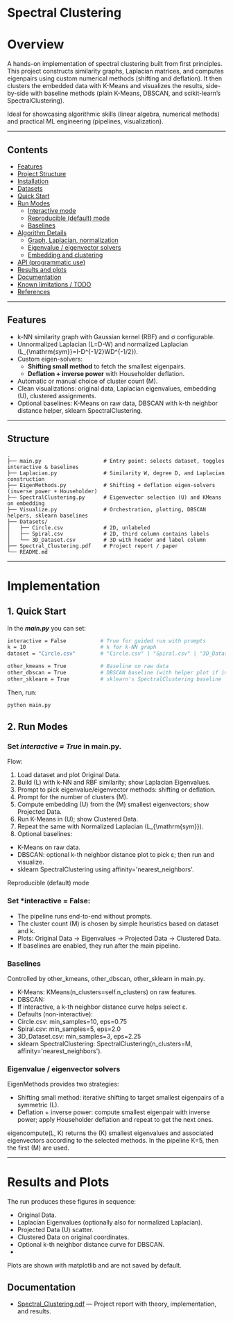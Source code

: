 # Spectral Clustering

# Overview

A hands-on implementation of spectral clustering built from first principles.
This project constructs similarity graphs, Laplacian matrices, and computes eigenpairs using custom numerical methods (shifting and deflation). It then clusters the embedded data with K-Means and visualizes the results, side-by-side with baseline methods (plain K-Means, DBSCAN, and scikit-learn’s SpectralClustering).

Ideal for showcasing algorithmic skills (linear algebra, numerical methods) and practical ML engineering (pipelines, visualization).

---

## Contents

- [Features](#features)
- [Project Structure](#project-structure)
- [Installation](#installation)
- [Datasets](#datasets)
- [Quick Start](#quick-start)
- [Run Modes](#run-modes)
  - [Interactive mode](#interactive-mode)
  - [Reproducible (default) mode](#reproducible-default-mode)
  - [Baselines](#baselines)
- [Algorithm Details](#algorithm-details)
  - [Graph, Laplacian, normalization](#graph-laplacian-normalization)
  - [Eigenvalue / eigenvector solvers](#eigenvalue--eigenvector-solvers)
  - [Embedding and clustering](#embedding-and-clustering)
- [API (programmatic use)](#api-programmatic-use)
- [Results and plots](#results-and-plots)
- [Documentation](#documentation)
- [Known limitations / TODO](#known-limitations--todo)
- [References](#references)

---

## Features

- k-NN similarity graph with Gaussian kernel \(RBF\) and σ configurable.
- Unnormalized Laplacian \(L=D-W\) and normalized Laplacian \(L_{\mathrm{sym}}=I-D^{-1/2}WD^{-1/2}\).
- Custom eigen-solvers:
  - **Shifting small method** to fetch the smallest eigenpairs.
  - **Deflation + inverse power** with Householder deflation.
- Automatic or manual choice of cluster count \(M\).
- Clean visualizations: original data, Laplacian eigenvalues, embedding \(U\), clustered assignments.
- Optional baselines: K-Means on raw data, DBSCAN with k-th neighbor distance helper, sklearn SpectralClustering.

---
## Structure

```
.
├── main.py                    # Entry point: selects dataset, toggles interactive & baselines
├── Laplacian.py               # Similarity W, degree D, and Laplacian construction
├── EigenMethods.py            # Shifting + deflation eigen-solvers (inverse power + Householder)
├── SpectralClustering.py      # Eigenvector selection (U) and KMeans on embedding
├── Visualize.py               # Orchestration, plotting, DBSCAN helpers, sklearn baselines
├── Datasets/
│   ├── Circle.csv             # 2D, unlabeled
│   ├── Spiral.csv             # 2D, third column contains labels
│   └── 3D_Dataset.csv         # 3D with header and label column
├── Spectral_Clustering.pdf    # Project report / paper
└── README.md

```

---

# Implementation

## 1. Quick Start
In the ***main.py*** you can set:
```bash
interactive = False           # True for guided run with prompts
k = 10                        # k for k-NN graph
dataset = "Circle.csv"        # "Circle.csv" | "Spiral.csv" | "3D_Dataset.csv"

other_kmeans = True           # Baseline on raw data
other_dbscan = True           # DBSCAN baseline (with helper plot if interactive)
other_sklearn = True          # sklearn's SpectralClustering baseline
```
Then, run:
```bash
python main.py
```

## 2. Run Modes

### Set ***interactive = True*** in main.py.

Flow:
1.	Load dataset and plot Original Data.
2.	Build (L) with k-NN and RBF similarity; show Laplacian Eigenvalues.
3.	Prompt to pick eigenvalue/eigenvector methods: shifting or deflation.
4.	Prompt for the number of clusters (M).
5.	Compute embedding (U) from the (M) smallest eigenvectors; show Projected Data.
6.	Run K-Means in (U); show Clustered Data.
7.	Repeat the same with Normalized Laplacian (L_{\mathrm{sym}}).
8.	Optional baselines:
   -	K-Means on raw data.
   -	DBSCAN: optional k-th neighbor distance plot to pick ε; then run and visualize.
   -	sklearn SpectralClustering using affinity='nearest_neighbors'.

Reproducible (default) mode

### Set ***interactive = False**:
- The pipeline runs end-to-end without prompts.
- The cluster count (M) is chosen by simple heuristics based on dataset and k.
- Plots: Original Data → Eigenvalues → Projected Data → Clustered Data.
- If baselines are enabled, they run after the main pipeline.

### Baselines
Controlled by other_kmeans, other_dbscan, other_sklearn in main.py.
- K-Means: KMeans(n_clusters=self.n_clusters) on raw features.
- DBSCAN:
- If interactive, a k-th neighbor distance curve helps select ε.
- Defaults (non-interactive):
- Circle.csv: min_samples=10, eps=0.75
- Spiral.csv: min_samples=5, eps=2.0
- 3D_Dataset.csv: min_samples=3, eps=2.25
- sklearn SpectralClustering: SpectralClustering(n_clusters=M, affinity='nearest_neighbors').

### Eigenvalue / eigenvector solvers

EigenMethods provides two strategies:
- Shifting small method: iterative shifting to target smallest eigenpairs of a symmetric (L).
- Deflation + inverse power: compute smallest eigenpair with inverse power; apply Householder deflation and repeat to get the next ones.

eigencompute(L, K) returns the (K) smallest eigenvalues and associated eigenvectors according to the selected methods. In the pipeline K=5, then the first (M) are used.

---

# Results and Plots
The run produces these figures in sequence:
- Original Data.
- Laplacian Eigenvalues (optionally also for normalized Laplacian).
- Projected Data (U) scatter.
- Clustered Data on original coordinates.
- Optional k-th neighbor distance curve for DBSCAN.
- 
Plots are shown with matplotlib and are not saved by default.


## Documentation

- [Spectral_Clustering.pdf](Spectral_Clustering.pdf) — Project report with theory, implementation, and results.
